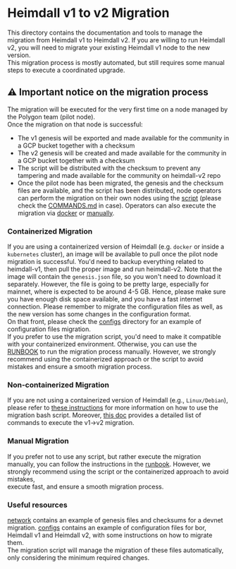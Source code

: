 
# Heimdall v1 to v2 Migration

This directory contains the documentation and tools to manage the migration from Heimdall v1 to Heimdall v2.
If you are willing to run Heimdall v2, you will need to migrate your existing Heimdall v1 node to the new version.  
This migration process is mostly automated, but still requires some manual steps to execute a coordinated upgrade.  

## ⚠️ Important notice on the migration process
The migration will be executed for the very first time on a node managed by the Polygon team (pilot node).  
Once the migration on that node is successful:
- The v1 genesis will be exported and made available for the community in a GCP bucket together with a checksum
- The v2 genesis will be created and made available for the community in a GCP bucket together with a checksum
- The script will be distributed with the checksum to prevent any tampering and made available for the community on heimdall-v2 repo
- Once the pilot node has been migrated, the genesis and the checksum files are available,
  and the script has been distributed, node operators can perform the migration on their own nodes using the [script](script/migrate.sh)
  (please check the [COMMANDS.md](./COMMANDS.md) in case).
  Operators can also execute the migration via [docker](script/DOCKER-README.md) or [manually](script/RUNBOOK.md).

### Containerized Migration
If you are using a containerized version of Heimdall (e.g. `docker` or inside a `kubernetes` cluster),
an image will be available to pull once the pilot node migration is successful.
You'd need to backup everything related to heimdall-v1, then pull the proper image and run heimdall-v2.
Note that the image will contain the `genesis.json` file, so you won't need to download it separately.
However, the file is going to be pretty large, especially for mainnet, where is expected to be around 4-5 GB.
Hence, please make sure you have enough disk space available, and you have a fast internet connection.
Please remember to migrate the configuration files as well, as the new version has some changes in the configuration format.  
On that front, please check the [configs](./configs) directory for an example of configuration files migration.  
If you prefer to use the migration script, you'd need to make it compatible with your containerized environment.
Otherwise, you can use the [RUNBOOK](script/RUNBOOK.md) to run the migration process manually.
However, we strongly recommend using the containerized approach or the script to avoid mistakes and
ensure a smooth migration process.


### Non-containerized Migration
If you are not using a containerized version of Heimdall (e.g., `Linux/Debian`),
please refer to [these instructions](./script/README.md) for more information
on how to use the migration bash script.
Moreover, [this doc](./script/COMMANDS.md) provides a detailed list of commands to execute the v1→v2 migration.

### Manual Migration
If you prefer not to use any script, but rather execute the migration manually, you can follow the instructions in
the [runbook](./script/RUNBOOK.md).
However, we strongly recommend using the script or the containerized approach to avoid mistakes,  
execute fast, and ensure a smooth migration process.  

### Useful resources
[network](./networks) contains an example of genesis files and checksums for a devnet migration.
[configs](./configs) contains an example of configuration files for bor,
Heimdall v1 and Heimdall v2, with some instructions on how to migrate them.  
The migration script will manage the migration of these files automatically,
only considering the minimum required changes.
